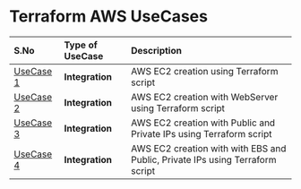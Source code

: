 # Terraform AWS UseCases

 |  S.No | Type of UseCase | Description
:------|:------|:------|
[UseCase 1](/AWS/UseCase1/Readme.md) | **Integration** | AWS EC2 creation using Terraform script
[UseCase 2](/AWS/UseCase2/Readme.md) | **Integration** | AWS EC2 creation with WebServer using Terraform script
[UseCase 3](/AWS/UseCase3/Readme.md) | **Integration** | AWS EC2 creation with Public and Private IPs using Terraform script
[UseCase 4](/AWS/UseCase4/Readme.md) | **Integration** | AWS EC2 creation with with EBS and Public, Private IPs using Terraform script

